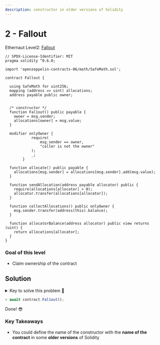 ```yaml
---
description: constructor in older versions of Solidity
---
```


# 2 - Fallout

Ethernaut Level2: [Fallout](https://ethernaut.openzeppelin.com/level/0xD2e5e0102E55a5234379DD796b8c641cd5996Efd)

```solidity
// SPDX-License-Identifier: MIT
pragma solidity ^0.6.0;

import 'openzeppelin-contracts-06/math/SafeMath.sol';

contract Fallout {
  
  using SafeMath for uint256;
  mapping (address => uint) allocations;
  address payable public owner;


  /* constructor */
  function Fal1out() public payable {
    owner = msg.sender;
    allocations[owner] = msg.value;
  }

  modifier onlyOwner {
	        require(
	            msg.sender == owner,
	            "caller is not the owner"
	        );
	        _;
	    }

  function allocate() public payable {
    allocations[msg.sender] = allocations[msg.sender].add(msg.value);
  }

  function sendAllocation(address payable allocator) public {
    require(allocations[allocator] > 0);
    allocator.transfer(allocations[allocator]);
  }

  function collectAllocations() public onlyOwner {
    msg.sender.transfer(address(this).balance);
  }

  function allocatorBalance(address allocator) public view returns (uint) {
    return allocations[allocator];
  }
}
```

### Goal of this level

* Claim ownership of the contract

## Solution

<details>

<summary>Key to solve this problem 🔑</summary>

Name of the constructor is wierd!\
It's `Fal1out()` not `Fallout()`

</details>

```javascript
> await contract.Fal1out();
```

Done! 😎

### Key Takeaways

* You could define the name of the constructor with the **name of the contract** in some **older versions** of Solidity
